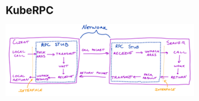 # KubeRPC

<div style="text-align: center;">
  <img src="./assets/RPC-diagram.png" alt="RPC Overview" width="700">
</div>
